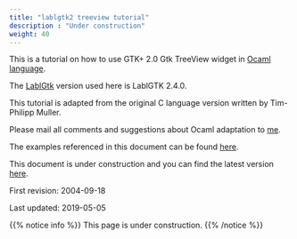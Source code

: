 ```yaml
---
title: "lablgtk2 treeview tutorial"
description : "Under construction"
weight: 40
---
```



This is a tutorial on how to use GTK+ 2.0 Gtk TreeView widget in [Ocaml language](http://ocaml.org).

The [LablGtk](http://lablgtk.forge.ocamlcore.org/) version used here is LablGTK 2.4.0.

This tutorial is adapted from the original C language version written by Tim-Philipp Muller.

Please mail all comments and suggestions about Ocaml adaptation to [me](mailto:ohama100@gmail.com).

The examples referenced in this document can be found [here](https://github.com/ohama/ocaml/).

This document is under construction and you can find the latest version [here](https://ohama.github.io/ocaml/lablgtk2-treeview-tutorial/index.html).

First revision: 2004-09-18

Last updated: 2019-05-05


{{% notice info %}}
This page is under construction.
{{% /notice %}}
